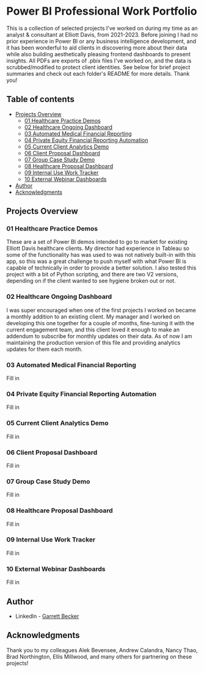 # Power BI Professional Work Portfolio

This is a collection of selected projects I've worked on during my time as an analyst & consultant at Elliott Davis, from 2021-2023. Before joining I had no prior experience in Power BI or any business intelligence development, and it has been wonderful to aid clients in discovering more about their data while also building aesthetically pleasing frontend dashboards to present insights. All PDFs are exports of .pbix files I've worked on, and the data is scrubbed/modified to protect client identities. See below for brief project summaries and check out each folder's README for more details. Thank you!

## Table of contents

- [Projects Overview](#projects-overview)
  - [01 Healthcare Practice Demos](#01-healthcare-practice-demos)
  - [02 Healthcare Ongoing Dashboard](#02-healthcare-ongoing-dashboard)
  - [03 Automated Medical Financial Reporting](#03-automated-medical-financial-reporting)
  - [04 Private Equity Financial Reporting Automation](#04-private-equity-financial-reporting-automation)
  - [05 Current Client Analytics Demo](#05-current-client-analytics-demo)
  - [06 Client Proposal Dashboard](#06-client-proposal-dashboard)
  - [07 Group Case Study Demo](#07-group-case-study-demo)
  - [08 Healthcare Proposal Dashboard](#08-healthcare-proposal-dashboard)
  - [09 Internal Use Work Tracker](#09-internal-use-work-tracker)
  - [10 External Webinar Dashboards](#10-external-webinar-dashboards)
- [Author](#author)
- [Acknowledgments](#acknowledgments)

## Projects Overview

### 01 Healthcare Practice Demos

These are a set of Power BI demos intended to go to market for existing Elliott Davis healthcare clients. My director had experience in Tableau so some of the functionality has was used to was not natively built-in with this app, so this was a great challenge to push myself with what Power BI is capable of technically in order to provide a better solution. I also tested this project with a bit of Python scripting, and there are two V2 versions, depending on if the client wanted to see hygiene broken out or not.

### 02 Healthcare Ongoing Dashboard

I was super encouraged when one of the first projects I worked on became a monthly addition to an existing client. My manager and I worked on developing this one together for a couple of months, fine-tuning it with the current engagement team, and this client loved it enough to make an addendum to subscribe for monthly updates on their data. As of now I am maintaining the production version of this file and providing analytics updates for them each month.

### 03 Automated Medical Financial Reporting

Fill in

### 04 Private Equity Financial Reporting Automation

Fill in

### 05 Current Client Analytics Demo

Fill in

### 06 Client Proposal Dashboard

Fill in

### 07 Group Case Study Demo

Fill in

### 08 Healthcare Proposal Dashboard

Fill in

### 09 Internal Use Work Tracker

Fill in

### 10 External Webinar Dashboards

Fill in

## Author

- LinkedIn - [Garrett Becker](https://www.linkedin.com/in/garrett-becker-923b4a106/)

## Acknowledgments

Thank you to my colleagues Alek Bevensee, Andrew Calandra, Nancy Thao, Brad Northington, Ellis Millwood, and many others for partnering on these projects!
